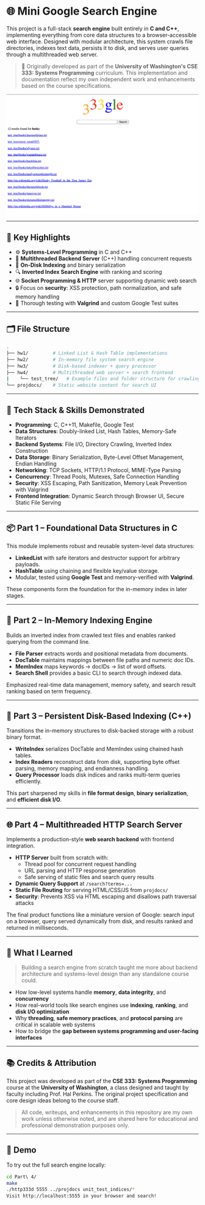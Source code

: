 # 🌐 Mini Google Search Engine

This project is a full-stack **search engine** built entirely in **C and C++**, implementing everything from core data structures to a browser-accessible web interface. Designed with modular architecture, this system crawls file directories, indexes text data, persists it to disk, and serves user queries through a multithreaded web server.

> 🏫 Originally developed as part of the **University of Washington's CSE 333: Systems Programming** curriculum. This implementation and documentation reflect my own independent work and enhancements based on the course specifications.

![](images/demo1.png)

------------------------------------------------------------------------

## 🧠 Key Highlights

-   ⚙️ **Systems-Level Programming** in C and C++
-   🧵 **Multithreaded Backend Server** (C++) handling concurrent requests
-   💾 **On-Disk Indexing** and binary serialization
-   🔍 **Inverted Index Search Engine** with ranking and scoring
-   🌐 **Socket Programming & HTTP** server supporting dynamic web search
-   🔒 Focus on **security**: XSS protection, path normalization, and safe memory handling
-   🧪 Thorough testing with **Valgrind** and custom Google Test suites

------------------------------------------------------------------------

## 🗂️ File Structure

``` bash
.
├── hw1/         # Linked List & Hash Table implementations
├── hw2/         # In-memory file system search engine
├── hw3/         # Disk-based indexer + query processor
├── hw4/         # Multithreaded web server + search frontend
|    └── test_tree/   # Example files and folder structure for crawling & testing
└── projdocs/    # Static website content for search UI
```

------------------------------------------------------------------------

## 🔧 Tech Stack & Skills Demonstrated

-   **Programming**: C, C++11, Makefile, Google Test
-   **Data Structures**: Doubly-linked List, Hash Tables, Memory-Safe Iterators
-   **Backend Systems**: File I/O, Directory Crawling, Inverted Index Construction
-   **Data Storage**: Binary Serialization, Byte-Level Offset Management, Endian Handling
-   **Networking**: TCP Sockets, HTTP/1.1 Protocol, MIME-Type Parsing
-   **Concurrency**: Thread Pools, Mutexes, Safe Connection Handling
-   **Security**: XSS Escaping, Path Sanitization, Memory Leak Prevention with Valgrind
-   **Frontend Integration**: Dynamic Search through Browser UI, Secure Static File Serving

------------------------------------------------------------------------

## 📦 Part 1 – Foundational Data Structures in C

This module implements robust and reusable system-level data structures:

-   **LinkedList** with safe iterators and destructor support for arbitrary payloads.
-   **HashTable** using chaining and flexible key/value storage.
-   Modular, tested using **Google Test** and memory-verified with **Valgrind**.

These components form the foundation for the in-memory index in later stages.

------------------------------------------------------------------------

## 📁 Part 2 – In-Memory Indexing Engine

Builds an inverted index from crawled text files and enables ranked querying from the command line.

-   **File Parser** extracts words and positional metadata from documents.
-   **DocTable** maintains mappings between file paths and numeric doc IDs.
-   **MemIndex** maps keywords → docIDs → list of word offsets.
-   **Search Shell** provides a basic CLI to search through indexed data.

Emphasized real-time data management, memory safety, and search result ranking based on term frequency.

------------------------------------------------------------------------

## 💾 Part 3 – Persistent Disk-Based Indexing (C++)

Transitions the in-memory structures to disk-backed storage with a robust binary format.

-   **WriteIndex** serializes DocTable and MemIndex using chained hash tables.
-   **Index Readers** reconstruct data from disk, supporting byte offset parsing, memory mapping, and endianness handling.
-   **Query Processor** loads disk indices and ranks multi-term queries efficiently.

This part sharpened my skills in **file format design**, **binary serialization**, and **efficient disk I/O**.

------------------------------------------------------------------------

## 🌐 Part 4 – Multithreaded HTTP Search Server

Implements a production-style **web search backend** with frontend integration.

-   **HTTP Server** built from scratch with:
    -   Thread pool for concurrent request handling
    -   URL parsing and HTTP response generation
    -   Safe serving of static files and search query results
-   **Dynamic Query Support** at `/search?terms=...`
-   **Static File Routing** for serving HTML/CSS/JS from `projdocs/`
-   **Security**: Prevents XSS via HTML escaping and disallows path traversal attacks

The final product functions like a miniature version of Google: search input on a browser, query served dynamically from disk, and results ranked and returned in milliseconds.

------------------------------------------------------------------------

## 🧠 What I Learned

> Building a search engine from scratch taught me more about backend architecture and systems-level design than any standalone course could.

-   How low-level systems handle **memory**, **data integrity**, and **concurrency**
-   How real-world tools like search engines use **indexing**, **ranking**, and **disk I/O optimization**
-   Why **threading**, **safe memory practices**, and **protocol parsing** are critical in scalable web systems
-   How to bridge the **gap between systems programming and user-facing interfaces**

------------------------------------------------------------------------

## 📚 Credits & Attribution

This project was developed as part of the **CSE 333: Systems Programming** course at the **University of Washington**, a class designed and taught by faculty including Prof. Hal Perkins. The original project specification and core design ideas belong to the course staff.

> All code, writeups, and enhancements in this repository are my own work unless otherwise noted, and are shared here for educational and professional demonstration purposes only.

------------------------------------------------------------------------

## 🚀 Demo

To try out the full search engine locally:

``` bash
cd Part\ 4/
make
./http333d 5555 ../projdocs unit_test_indices/*
Visit http://localhost:5555 in your browser and search!
```
